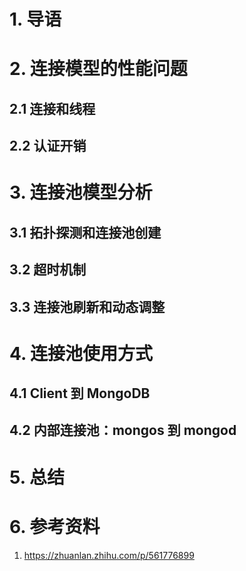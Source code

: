 # 1. 导语

# 2. 连接模型的性能问题

## 2.1 连接和线程

## 2.2 认证开销

# 3. 连接池模型分析

## 3.1 拓扑探测和连接池创建

## 3.2 超时机制

## 3.3 连接池刷新和动态调整

# 4. 连接池使用方式

## 4.1 Client 到 MongoDB 

## 4.2 内部连接池：mongos 到 mongod

# 5. 总结

# 6. 参考资料
1. https://zhuanlan.zhihu.com/p/561776899

